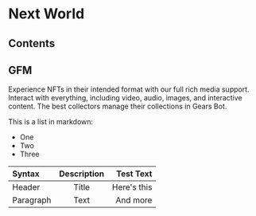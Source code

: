# Next World

## Contents

## GFM

Experience NFTs in their intended format with our full rich media support. Interact with everything, including video, audio, images, and interactive content. The best collectors manage their collections in Gears Bot.

This is a list in markdown:

- One
- Two
- Three

| Syntax    | Description |   Test Text |
| :-------- | :---------: | ----------: |
| Header    |    Title    | Here's this |
| Paragraph |    Text     |    And more |
